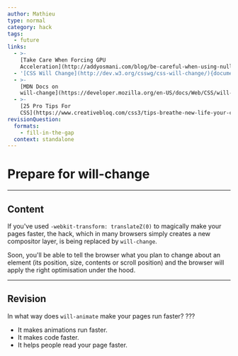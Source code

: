 ```yaml
---
author: Mathieu
type: normal
category: hack
tags:
  - future
links:
  - >-
    [Take Care When Forcing GPU
    Acceleration](http://addyosmani.com/blog/be-careful-when-using-null-transform-hacks-to-force-gpu-acceleration/){article}
  - '[CSS Will Change](http://dev.w3.org/csswg/css-will-change/){documentation}'
  - >-
    [MDN Docs on
    will-change](https://developer.mozilla.org/en-US/docs/Web/CSS/will-change){documentation}
  - >-
    [25 Pro Tips For
    CSS](https://www.creativebloq.com/css3/tips-breathe-new-life-your-css-61411880){article}
revisionQuestion:
  formats:
    - fill-in-the-gap
  context: standalone
---
```


# Prepare for will-change


---

## Content

If you've used `-webkit-transform: translateZ(0)` to magically make your pages faster, the hack, which in many browsers simply creates a new compositor layer, is being replaced by `will-change`.

Soon, you'll be able to tell the browser what you plan to change about an element (its position, size, contents or scroll position) and the browser will apply the right optimisation under the hood.


---

## Revision

In what way does `will-animate` make your pages run faster? ???

- It makes animations run faster.
- It makes code faster.
- It helps people read your page faster.

